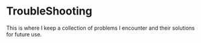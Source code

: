 # TroubleShooting
This is where I keep a collection of problems I encounter and their solutions for future use. 
